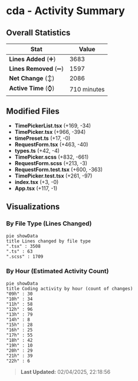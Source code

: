 # cda - Activity Summary 

## Overall Statistics

| Stat                   | Value                                                             |
| ---------------------- | ----------------------------------------------------------------- |
| **Lines Added** (➕)   | 3683                                          |
| **Lines Removed** (➖) | 1597                                        |
| **Net Change** (↕)    | 2086                |
| **Active Time** (⌚)   | 710 minutes |


## Modified Files
- **TimePickerList.tsx** (+169, -34)
- **TimePicker.tsx** (+966, -394)
- **timePreset.ts** (+17, -0)
- **RequestForm.tsx** (+463, -40)
- **types.ts** (+42, -4)
- **TimePicker.scss** (+832, -661)
- **RequestForm.scss** (+213, -3)
- **RequestForm.test.tsx** (+600, -363)
- **TimePicker.test.tsx** (+261, -97)
- **index.tsx** (+3, -0)
- **App.tsx** (+117, -1)

## Visualizations

### By File Type (Lines Changed)

```mermaid
pie showData
title Lines changed by file type
".tsx" : 3508
".ts" : 63
".scss" : 1709
```

### By Hour (Estimated Activity Count)

```mermaid
pie showData
title Coding activity by hour (count of changes)
"09h" : 30
"10h" : 34
"11h" : 58
"12h" : 96
"13h" : 79
"14h" : 8
"15h" : 28
"16h" : 25
"17h" : 55
"18h" : 42
"19h" : 10
"20h" : 29
"21h" : 39
"22h" : 6
```


> **Last Updated:** 02/04/2025, 22:18:56